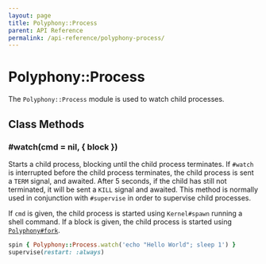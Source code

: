 ```yaml
---
layout: page
title: Polyphony::Process
parent: API Reference
permalink: /api-reference/polyphony-process/
---
```

# Polyphony::Process

The `Polyphony::Process` module is used to watch child processes.

## Class Methods

### #watch(cmd = nil, { block })

Starts a child process, blocking until the child process terminates. If `#watch`
is interrupted before the child process terminates, the child process is sent a
`TERM` signal, and awaited. After 5 seconds, if the child has still not
terminated, it will be sent a `KILL` signal and awaited. This method is normally
used in conjunction with `#supervise` in order to supervise child processes.

If `cmd` is given, the child process is started using `Kernel#spawn` running a
shell command. If a block is given, the child process is started using
[`Polyphony#fork`](../polyphony/#fork-block---pid).

```ruby
spin { Polyphony::Process.watch('echo "Hello World"; sleep 1') }
supervise(restart: :always)
```
